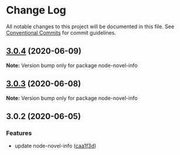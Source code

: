 # Change Log

All notable changes to this project will be documented in this file.
See [Conventional Commits](https://conventionalcommits.org) for commit guidelines.

## [3.0.4](https://github.com/bluelovers/node-novel-info/compare/node-novel-info@3.0.3...node-novel-info@3.0.4) (2020-06-09)

**Note:** Version bump only for package node-novel-info





## [3.0.3](https://github.com/bluelovers/node-novel-info/compare/node-novel-info@3.0.2...node-novel-info@3.0.3) (2020-06-08)

**Note:** Version bump only for package node-novel-info





## 3.0.2 (2020-06-05)


### Features

* update node-novel-info ([caa1f3d](https://github.com/bluelovers/node-novel-info/commit/caa1f3d8ac267dbb13cf6be16d93e389b86ecb3d))
